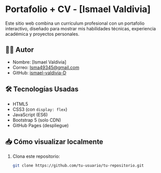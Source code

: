 # Portafolio + CV - [Ismael Valdivia]

Este sitio web combina un currículum profesional con un portafolio interactivo, diseñado para mostrar mis habilidades técnicas, experiencia académica y proyectos personales.

## 🧑‍💻 Autor
- Nombre: [Ismael Valdivia]
- Correo: Isma49345@gmail.com
- GitHub: [ismael-valdivia-D](https://github.com/ismael-valdivia-D)

## 🛠️ Tecnologías Usadas
- HTML5
- CSS3 (con `display: flex`)
- JavaScript (ES6)
- Bootstrap 5 (solo CDN)
- GitHub Pages (despliegue)

## 📥 Cómo visualizar localmente
1. Clona este repositorio:
   ```bash
   git clone https://github.com/tu-usuario/tu-repositorio.git